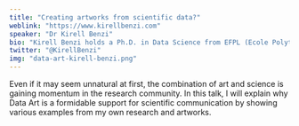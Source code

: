 ```yaml
---
title: "Creating artworks from scientific data?"
weblink: "https://www.kirellbenzi.com"
speaker: "Dr Kirell Benzi"
bio: "Kirell Benzi holds a Ph.D. in Data Science from EFPL (Ecole Polytechnique Fédérale de Lausanne) where he teaches data visualization to over 180 master’s students. Through a hypnotic visual semantic, Kirell works to show that algorithms have a soul… In other words, that we can generate emotion and curiosity through calculations. Even though this logic can seem cold in the collective imagination, it might be able to seduce even the most averse to science. His work has been shown on over 100 websites in 10 languages, he also runs or takes part in several art exhibitions around the globe."
twitter: "@KirellBenzi"
img: "data-art-kirell-benzi.png"
---
```

Even if it may seem unnatural at first, the combination of art and science is gaining momentum in the research community. In this talk, I will explain why Data Art is a formidable support for scientific communication by showing various examples from my own research and artworks.
